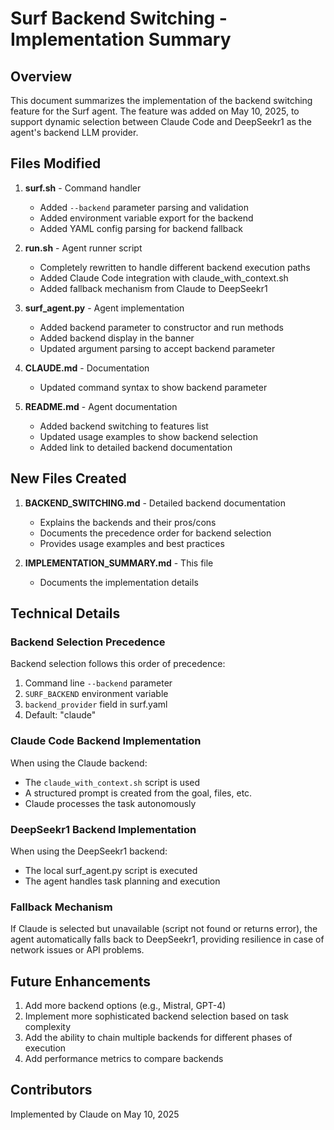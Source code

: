 # Surf Backend Switching - Implementation Summary

## Overview

This document summarizes the implementation of the backend switching feature for the Surf agent. The feature was added on May 10, 2025, to support dynamic selection between Claude Code and DeepSeekr1 as the agent's backend LLM provider.

## Files Modified

1. **surf.sh** - Command handler
   - Added `--backend` parameter parsing and validation
   - Added environment variable export for the backend
   - Added YAML config parsing for backend fallback

2. **run.sh** - Agent runner script
   - Completely rewritten to handle different backend execution paths
   - Added Claude Code integration with claude_with_context.sh
   - Added fallback mechanism from Claude to DeepSeekr1

3. **surf_agent.py** - Agent implementation
   - Added backend parameter to constructor and run methods
   - Added backend display in the banner
   - Updated argument parsing to accept backend parameter

4. **CLAUDE.md** - Documentation
   - Updated command syntax to show backend parameter

5. **README.md** - Agent documentation
   - Added backend switching to features list
   - Updated usage examples to show backend selection
   - Added link to detailed backend documentation

## New Files Created

1. **BACKEND_SWITCHING.md** - Detailed backend documentation
   - Explains the backends and their pros/cons
   - Documents the precedence order for backend selection
   - Provides usage examples and best practices

2. **IMPLEMENTATION_SUMMARY.md** - This file
   - Documents the implementation details

## Technical Details

### Backend Selection Precedence

Backend selection follows this order of precedence:
1. Command line `--backend` parameter
2. `SURF_BACKEND` environment variable
3. `backend_provider` field in surf.yaml
4. Default: "claude"

### Claude Code Backend Implementation

When using the Claude backend:
- The `claude_with_context.sh` script is used
- A structured prompt is created from the goal, files, etc.
- Claude processes the task autonomously

### DeepSeekr1 Backend Implementation

When using the DeepSeekr1 backend:
- The local surf_agent.py script is executed
- The agent handles task planning and execution

### Fallback Mechanism

If Claude is selected but unavailable (script not found or returns error), the agent automatically falls back to DeepSeekr1, providing resilience in case of network issues or API problems.

## Future Enhancements

1. Add more backend options (e.g., Mistral, GPT-4)
2. Implement more sophisticated backend selection based on task complexity
3. Add the ability to chain multiple backends for different phases of execution
4. Add performance metrics to compare backends

## Contributors

Implemented by Claude on May 10, 2025